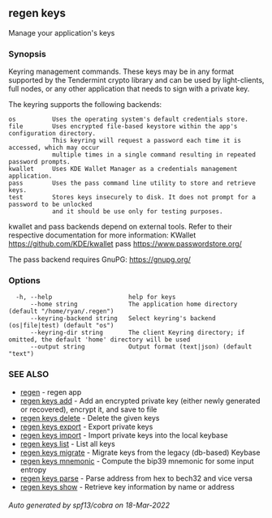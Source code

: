 ## regen keys

Manage your application's keys

### Synopsis

Keyring management commands. These keys may be in any format supported by the
Tendermint crypto library and can be used by light-clients, full nodes, or any other application
that needs to sign with a private key.

The keyring supports the following backends:

    os          Uses the operating system's default credentials store.
    file        Uses encrypted file-based keystore within the app's configuration directory.
                This keyring will request a password each time it is accessed, which may occur
                multiple times in a single command resulting in repeated password prompts.
    kwallet     Uses KDE Wallet Manager as a credentials management application.
    pass        Uses the pass command line utility to store and retrieve keys.
    test        Stores keys insecurely to disk. It does not prompt for a password to be unlocked
                and it should be use only for testing purposes.

kwallet and pass backends depend on external tools. Refer to their respective documentation for more
information:
    KWallet     https://github.com/KDE/kwallet
    pass        https://www.passwordstore.org/

The pass backend requires GnuPG: https://gnupg.org/


### Options

```
  -h, --help                     help for keys
      --home string              The application home directory (default "/home/ryan/.regen")
      --keyring-backend string   Select keyring's backend (os|file|test) (default "os")
      --keyring-dir string       The client Keyring directory; if omitted, the default 'home' directory will be used
      --output string            Output format (text|json) (default "text")
```

### SEE ALSO

* [regen](regen.md)	 - regen app
* [regen keys add](regen_keys_add.md)	 - Add an encrypted private key (either newly generated or recovered), encrypt it, and save to <name> file
* [regen keys delete](regen_keys_delete.md)	 - Delete the given keys
* [regen keys export](regen_keys_export.md)	 - Export private keys
* [regen keys import](regen_keys_import.md)	 - Import private keys into the local keybase
* [regen keys list](regen_keys_list.md)	 - List all keys
* [regen keys migrate](regen_keys_migrate.md)	 - Migrate keys from the legacy (db-based) Keybase
* [regen keys mnemonic](regen_keys_mnemonic.md)	 - Compute the bip39 mnemonic for some input entropy
* [regen keys parse](regen_keys_parse.md)	 - Parse address from hex to bech32 and vice versa
* [regen keys show](regen_keys_show.md)	 - Retrieve key information by name or address

###### Auto generated by spf13/cobra on 18-Mar-2022

